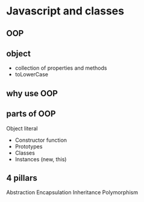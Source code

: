 # Javascript and classes

## OOP

## object
- collection of properties and methods
- toLowerCase

## why use OOP

## parts of OOP
Object literal

- Constructor function
- Prototypes
- Classes
- Instances (new, this)

## 4 pillars
Abstraction
Encapsulation
Inheritance
Polymorphism

